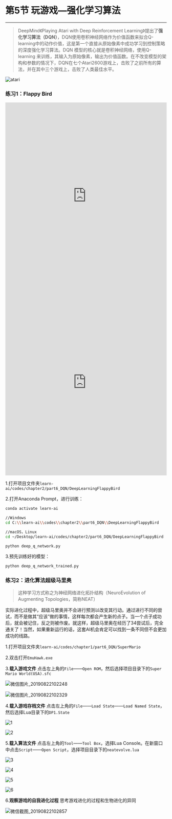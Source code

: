# 第5节 玩游戏—强化学习算法

---

> DeepMind《Playing Atari with Deep Reinforcement Learning》提出了**强化学习算法（DQN）**，DQN使用卷积神经网络作为价值函数来拟合Q-learning中的动作价值，这是第一个直接从原始像素中成功学习到控制策略的深度强化学习算法。DQN 模型的核心就是卷积神经网络，使用Q-learning 来训练，其输入为原始像素，输出为价值函数。在不改变模型的架构和参数的情况下，DQN在七个Atari2600游戏上，击败了之前所有的算法，并在其中三个游戏上，击败了人类最佳水平。

![atari](https://md.hass.live/640.webp)

### 练习1：Flappy Bird

<center><iframe src="http://hass.live:8083" width="100%" height="580" scrolling="yes" border="0" frameborder="no" framespacing="0" allowfullscreen="true"> </iframe></center>

<center><iframe src="http://code.yuanzhuo.bnu.edu.cn" width="100%" height="580" scrolling="yes" border="0" frameborder="no" framespacing="0" allowfullscreen="true"> </iframe></center>

1.打开项目文件夹`learn-ai/codes/chapter2/part6_DQN/DeepLearningFlappyBird`

2.打开Anaconda Prompt，进行训练：

```bash
conda activate learn-ai

//Windows
cd C:\\learn-ai\\codes\\chapter2\\part6_DQN\\DeepLearningFlappyBird

//macOS，Linux
cd ~/Desktop/learn-ai/codes/chapter2/part6_DQN/DeepLearningFlappyBird

python deep_q_network.py
```

3.预先训练好的模型：

```bash
python deep_q_network_trained.py
```

### 练习2：进化算法超级马里奥

>这种学习方式称之为神经网络进化拓扑结构（NeuroEvolution of Augmenting Topologies，简称NEAT）

实际进化过程中，超级马里奥并不会进行预测以改变其行动。通过进行不同的尝试，而不是做其“应该”做的事情，这样每次都会产生新的点子。当一个点子成功后，就会被记住，反之则被作废。就这样，超级马里奥在经历了34尝试后，完全通关了！当然，如果重新运行的话，这套AI机会肯定可以找到一条不同但不会更加成功的线路。

1.打开项目文件夹`learn-ai/codes/chapter1/part6_DQN/SuperMario`

2.双击打开`EmuHawk.exe`

3.**载入游戏文件** 点击左上角的`File`——`Open ROM`，然后选择项目目录下的`Super Mario World(USA).sfc`

![微信图片_20190822102248](https://md.hass.live/%E5%BE%AE%E4%BF%A1%E5%9B%BE%E7%89%87_20190822102248.png)

![微信图片_20190822102329](https://md.hass.live/%E5%BE%AE%E4%BF%A1%E5%9B%BE%E7%89%87_20190822102329.png)

4.**载入游戏存档文件** 点击左上角的`File`——`Load State`——`Load Named State`，然后选择Lua目录下的`DP1.State`

![1](https://md.hass.live/1.png)

![2](https://md.hass.live/2.png)

5.**载入算法文件** 点击左上角的`Tool`——`Tool Box`，选择Lua Console。在新窗口中点击`Script`——`Open Script`，选择项目目录下的`neatevolve.lua`

![3](https://md.hass.live/3.png)

![4](https://md.hass.live/4.png)

![5](https://md.hass.live/5.png)

![6](https://md.hass.live/6.png)

6.**观察游戏的自我进化过程** 思考游戏进化的过程和生物进化的异同

![微信截图_20190822102857](https://md.hass.live/%E5%BE%AE%E4%BF%A1%E6%88%AA%E5%9B%BE_20190822102857.png)
